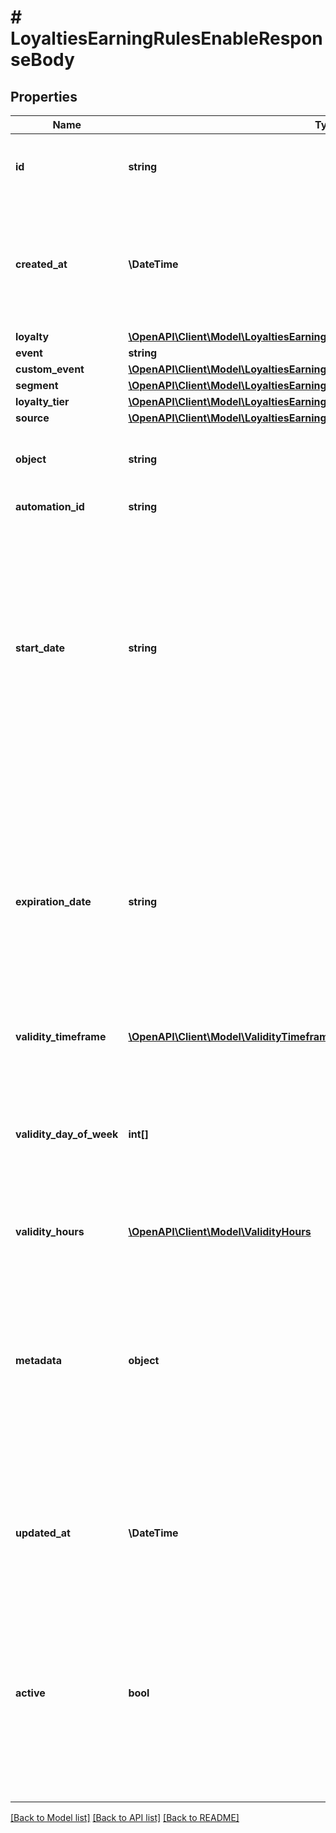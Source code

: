 # # LoyaltiesEarningRulesEnableResponseBody

## Properties

Name | Type | Description | Notes
------------ | ------------- | ------------- | -------------
**id** | **string** | Assigned by the Voucherify API, identifies the earning rule object. | [optional]
**created_at** | **\DateTime** | Timestamp representing the date and time when the earning rule was created. The value is shown in the ISO 8601 format. | [optional]
**loyalty** | [**\OpenAPI\Client\Model\LoyaltiesEarningRulesEnableResponseBodyLoyalty**](LoyaltiesEarningRulesEnableResponseBodyLoyalty.md) |  | [optional]
**event** | **string** |  | [optional]
**custom_event** | [**\OpenAPI\Client\Model\LoyaltiesEarningRulesEnableResponseBodyCustomEvent**](LoyaltiesEarningRulesEnableResponseBodyCustomEvent.md) |  | [optional]
**segment** | [**\OpenAPI\Client\Model\LoyaltiesEarningRulesEnableResponseBodySegment**](LoyaltiesEarningRulesEnableResponseBodySegment.md) |  | [optional]
**loyalty_tier** | [**\OpenAPI\Client\Model\LoyaltiesEarningRulesEnableResponseBodyLoyaltyTier**](LoyaltiesEarningRulesEnableResponseBodyLoyaltyTier.md) |  | [optional]
**source** | [**\OpenAPI\Client\Model\LoyaltiesEarningRulesEnableResponseBodySource**](LoyaltiesEarningRulesEnableResponseBodySource.md) |  | [optional]
**object** | **string** | The type of the object represented by JSON. Default is earning_rule. | [optional] [default to 'earning_rule']
**automation_id** | **string** | For internal use by Voucherify. | [optional]
**start_date** | **string** | Start date defines when the earning rule starts to be active. Activation timestamp is presented in the ISO 8601 format. The earning rule is inactive before this date. If you do not define the start date for an earning rule, it will inherit the campaign start date by default. | [optional]
**expiration_date** | **string** | Expiration date defines when the earning rule expires. Expiration timestamp is presented in the ISO 8601 format. The earning rule is inactive after this date. If you do not define the expiration date for an earning rule, it will inherit the campaign expiration date by default. | [optional]
**validity_timeframe** | [**\OpenAPI\Client\Model\ValidityTimeframe**](ValidityTimeframe.md) |  | [optional]
**validity_day_of_week** | **int[]** | Integer array corresponding to the particular days of the week in which the voucher is valid.  - &#x60;0&#x60; Sunday - &#x60;1&#x60; Monday - &#x60;2&#x60; Tuesday - &#x60;3&#x60; Wednesday - &#x60;4&#x60; Thursday - &#x60;5&#x60; Friday - &#x60;6&#x60; Saturday | [optional]
**validity_hours** | [**\OpenAPI\Client\Model\ValidityHours**](ValidityHours.md) |  | [optional]
**metadata** | **object** | The metadata object stores all custom attributes assigned to the earning rule. A set of key/value pairs that you can attach to an earning rule object. It can be useful for storing additional information about the earning rule in a structured format. | [optional]
**updated_at** | **\DateTime** | Timestamp representing the date and time when the earning rule was last updated in ISO 8601 format. | [optional]
**active** | **bool** | A flag to toggle the earning rule on or off. You can disable an earning rule even though it&#39;s within the active period defined by the start_date and expiration_date of the campaign or the earning rule&#39;s own start_date and expiration_date. | [optional] [default to true]

[[Back to Model list]](../../README.md#models) [[Back to API list]](../../README.md#endpoints) [[Back to README]](../../README.md)
